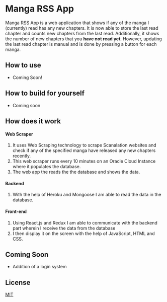 # Manga RSS App

Manga RSS App is a web application that shows if any of the manga I (currently) read has any new chapters. It is now able to store the last read chapter and counts new chapters from the last read. Additionally, it shows the number of new chapters that you **have not read yet**. However, updating the last read chapter is manual and is done by pressing a button for each manga.

## How to use

- Coming Soon!

## How to build for yourself

- Coming soon

## How does it work

#### Web Scraper

1.  It uses Web Scraping technology to scrape Scanalation websites and check if any of the specified manga have released any new chapters recently.
2.  This web scraper runs every 10 minutes on an Oracle Cloud Instance where it populates the database.
3.  The web app the reads the the database and shows the data.

#### Backend

1.  With the help of Heroku and Mongoose I am able to read the data in the database.

#### Front-end

1.  Using React.js and Redux I am able to communicate with the backend part wherein I receive the data from the database
2.  I then display it on the screen with the help of JavaScript, HTML and CSS.

## Coming Soon

- Addition of a login system

## License

[MIT](https://github.com/davekolian/Manga-RSS-App/blob/master/LICENSE.txt)
